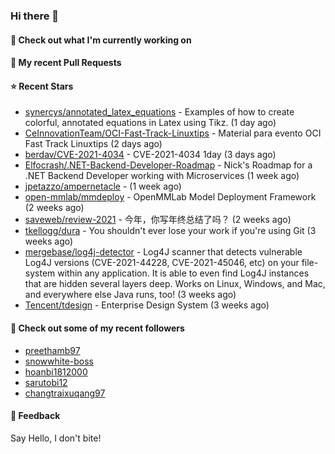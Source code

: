 ### Hi there 👋

#### 👷 Check out what I'm currently working on

#### 🔨 My recent Pull Requests


#### ⭐ Recent Stars

- [synercys/annotated_latex_equations](https://github.com/synercys/annotated_latex_equations) - Examples of how to create colorful, annotated equations in Latex using Tikz. (1 day ago)
- [CeInnovationTeam/OCI-Fast-Track-Linuxtips](https://github.com/CeInnovationTeam/OCI-Fast-Track-Linuxtips) - Material para evento OCI Fast Track Linuxtips (2 days ago)
- [berdav/CVE-2021-4034](https://github.com/berdav/CVE-2021-4034) - CVE-2021-4034 1day (3 days ago)
- [Elfocrash/.NET-Backend-Developer-Roadmap](https://github.com/Elfocrash/.NET-Backend-Developer-Roadmap) - Nick&#39;s Roadmap for a .NET Backend Developer working with Microservices (1 week ago)
- [jpetazzo/ampernetacle](https://github.com/jpetazzo/ampernetacle) -  (1 week ago)
- [open-mmlab/mmdeploy](https://github.com/open-mmlab/mmdeploy) - OpenMMLab Model Deployment Framework (2 weeks ago)
- [saveweb/review-2021](https://github.com/saveweb/review-2021) - 今年，你写年终总结了吗？ (2 weeks ago)
- [tkellogg/dura](https://github.com/tkellogg/dura) - You shouldn&#39;t ever lose your work if you&#39;re using Git (3 weeks ago)
- [mergebase/log4j-detector](https://github.com/mergebase/log4j-detector) - Log4J scanner that detects vulnerable Log4J versions (CVE-2021-44228, CVE-2021-45046, etc) on your file-system within any application. It is able to even find Log4J instances that are hidden several layers deep. Works on Linux, Windows, and Mac, and everywhere else Java runs, too! (3 weeks ago)
- [Tencent/tdesign](https://github.com/Tencent/tdesign) - Enterprise Design System (3 weeks ago)

#### 👯 Check out some of my recent followers

- [preethamb97](https://github.com/preethamb97)
- [snowwhite-boss](https://github.com/snowwhite-boss)
- [hoanbi1812000](https://github.com/hoanbi1812000)
- [sarutobi12](https://github.com/sarutobi12)
- [changtraixuqang97](https://github.com/changtraixuqang97)

#### 💬 Feedback

Say Hello, I don't bite!